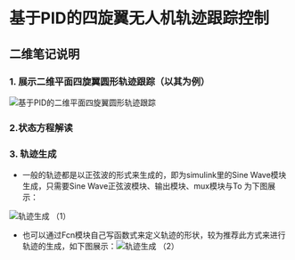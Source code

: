 

# 基于PID的四旋翼无人机轨迹跟踪控制

## 二维笔记说明

 ### 1. 展示二维平面四旋翼圆形轨迹跟踪（以其为例）
 ![基于PID的二维平面四旋翼圆形轨迹跟踪](/imgs/2025-04-29/2zgJqCdRNayZgQQu.png)

### 2.状态方程解读


### 3. 轨迹生成

- 一般的轨迹都是以正弦波的形式来生成的，即为simulink里的Sine Wave模块生成，只需要Sine Wave正弦波模块、输出模块、mux模块与To 为下图展示：

![轨迹生成 （1）](/imgs/2025-04-29/pFWBZW8TqOlMpRLl.png)

- 也可以通过Fcn模块自己写函数式来定义轨迹的形状，较为推荐此方式来进行轨迹的生成，如下图展示：![轨迹生成 （2）](/imgs/2025-04-29/z0ECQc1znVrJvRlf.png)
<!--stackedit_data:
eyJoaXN0b3J5IjpbNzU5Mjg3Nzc3LC02MzE3NTI3MzUsNDQwOT
A1NjE5XX0=
-->